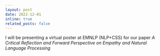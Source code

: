 ```yaml
---
layout: post
date: 2022-12-01 
inline: true
related_posts: false
---
```


I will be presenting a virtual poster at EMNLP (NLP+CSS) for our paper *A Critical Reflection and Forward Perspective on Empathy and Natural Language Processing*
